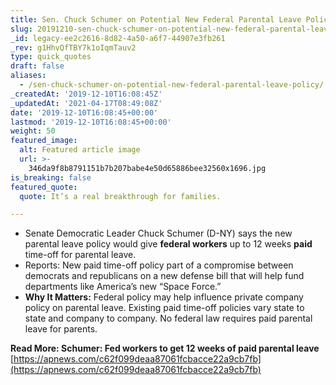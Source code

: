 ```yaml
---
title: Sen. Chuck Schumer on Potential New Federal Parental Leave Policy.
slug: 20191210-sen-chuck-schumer-on-potential-new-federal-parental-leave-policy
_id: legacy-ee2c2616-8d82-4a50-a6f7-44907e3fb261
_rev: g1HhvQfTBY7k1oIqmTauv2
type: quick_quotes
draft: false
aliases:
  - /sen-chuck-schumer-on-potential-new-federal-parental-leave-policy/
_createdAt: '2019-12-10T16:08:45Z'
_updatedAt: '2021-04-17T08:49:08Z'
date: '2019-12-10T16:08:45+00:00'
lastmod: '2019-12-10T16:08:45+00:00'
weight: 50
featured_image:
  alt: Featured article image
  url: >-
    346da9f8b8791151b7b207babe4e50d65886bee32560x1696.jpg
is_breaking: false
featured_quote:
  quote: It’s a real breakthrough for families.

---
```

* Senate Democratic Leader Chuck Schumer (D-NY) says the new parental leave policy would give **federal workers** up to 12 weeks **paid** time-off for parental leave.
* Reports: New paid time-off policy part of a compromise between democrats and republicans on a new defense bill that will help fund departments like America’s new “Space Force.”
* **Why It Matters:** Federal policy may help influence private company policy on parental leave. Existing paid time-off policies vary state to state and company to company. No federal law requires paid parental leave for parents.

**Read More: Schumer: Fed workers to get 12 weeks of paid parental leave**  
[https://apnews.com/c62f099deaa87061fcbacce22a9cb7fb](https://apnews.com/c62f099deaa87061fcbacce22a9cb7fb)